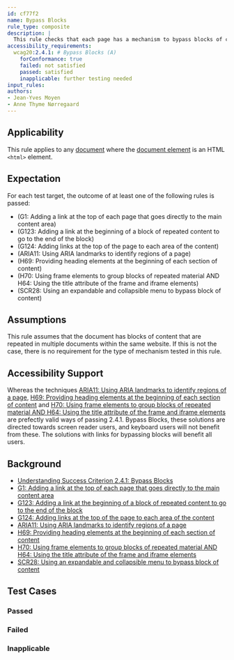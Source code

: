 ```yaml
---
id: cf77f2
name: Bypass Blocks
rule_type: composite
description: |
  This rule checks that each page has a mechanism to bypass blocks of content.
accessibility_requirements:
  wcag20:2.4.1: # Bypass Blocks (A)
    forConformance: true
    failed: not satisfied
    passed: satisfied
    inapplicable: further testing needed
input_rules:
authors:
- Jean-Yves Moyen
- Anne Thyme Nørregaard
---
```


## Applicability

This rule applies to any [document](#https://www.w3.org/TR/dom/#concept-document) where the [document element](#https://www.w3.org/TR/dom/#document-element) is an HTML `<html>` element.

## Expectation

For each test target, the outcome of at least one of the following rules is passed:
- (G1: Adding a link at the top of each page that goes directly to the main content area)
- (G123: Adding a link at the beginning of a block of repeated content to go to the end of the block)
- (G124: Adding links at the top of the page to each area of the content)
- (ARIA11: Using ARIA landmarks to identify regions of a page)
- (H69: Providing heading elements at the beginning of each section of content)
- (H70: Using frame elements to group blocks of repeated material AND H64: Using the title attribute of the frame and iframe elements)
- (SCR28: Using an expandable and collapsible menu to bypass block of content)

## Assumptions

This rule assumes that the document has blocks of content that are repeated in multiple documents within the same website. If this is not the case, there is no requirement for the type of mechanism tested in this rule.

## Accessibility Support

Whereas the techniques [ARIA11: Using ARIA landmarks to identify regions of a page](), [H69: Providing heading elements at the beginning of each section of content]() and [H70: Using frame elements to group blocks of repeated material AND H64: Using the title attribute of the frame and iframe elements]() are prefectly valid ways of passing 2.4.1. Bypass Blocks, these solutions are directed towards screen reader users, and keyboard users will not benefit from these. The solutions with links for bypassing blocks will benefit all users.

## Background
- [Understanding Success Criterion 2.4.1: Bypass Blocks](https://www.w3.org/WAI/WCAG21/Understanding/bypass-blocks.html)
- [G1: Adding a link at the top of each page that goes directly to the main content area](https://www.w3.org/WAI/WCAG21/Techniques/general/G1)
- [G123: Adding a link at the beginning of a block of repeated content to go to the end of the block]()
- [G124: Adding links at the top of the page to each area of the content]()
- [ARIA11: Using ARIA landmarks to identify regions of a page]()
- [H69: Providing heading elements at the beginning of each section of content]()
- [H70: Using frame elements to group blocks of repeated material AND H64: Using the title attribute of the frame and iframe elements]()
- [SCR28: Using an expandable and collapsible menu to bypass block of content]()

## Test Cases

### Passed

### Failed

### Inapplicable
